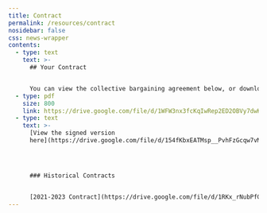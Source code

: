 ```yaml
---
title: Contract
permalink: /resources/contract
nosidebar: false
css: news-wrapper
contents:
  - type: text
    text: >-
      ## Your Contract


      You can view the collective bargaining agreement below, or download a PDF copy.
  - type: pdf
    size: 800
    link: https://drive.google.com/file/d/1WFW3nx3fcKqIwRep2ED2OBVy7dwK-DxL/view
  - type: text
    text: >-
      [View the signed version
      here](https://drive.google.com/file/d/154fKbxEATMsp__PvhFzGcqw7vMipjcB6/view?usp=sharing)




      ### Historical Contracts


      [2021-2023 Contract](https://drive.google.com/file/d/1RKx_rNubPfGRsk0Xr6IClqb9vGfBaICU/view?usp=sharing)
---
```

